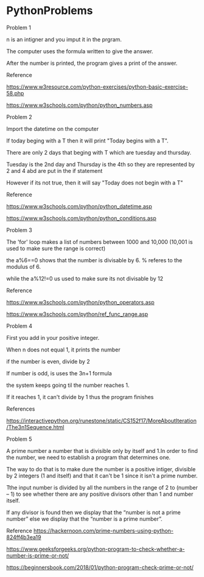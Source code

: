 # PythonProblems

Problem 1

n is an intigner and you imput it in the prgram.


The computer uses the formula written to give the answer.

After the number is printed, the program gives a print of the answer.

Reference

https://www.w3resource.com/python-exercises/python-basic-exercise-58.php

https://www.w3schools.com/python/python_numbers.asp





Problem 2

Import the datetime on the computer

If today beging with a T then it will print "Today begins with a T".

There are only 2 days that beging with T which are tuesday and thursday.

Tuesday is the 2nd day and Thursday is the 4th so they are represented by 2 and 4 abd are put in the if statement

However if its not true, then it will say "Today does not begin with a T"



Reference

https://www.w3schools.com/python/python_datetime.asp

https://www.w3schools.com/python/python_conditions.asp




Problem 3

The 'for' loop makes a list of numbers between 1000 and 10,000 (10,001 is used to make sure the range is correct)

the a%6==0 shows that the number is divisable by 6. % referes to the modulus of 6.

while the a%12!=0 us used to make sure its not divisable by 12

Reference

https://www.w3schools.com/python/python_operators.asp

https://www.w3schools.com/python/ref_func_range.asp



Problem 4

First you add in your positive integer.

When n does not equal 1, it prints the number

if the number is even, divide by 2

If number is odd, is uses the 3n+1 formula

the system keeps going til the number reaches 1.

If it reaches 1, it can't divide by 1 thus the program finishes

References

https://interactivepython.org/runestone/static/CS152f17/MoreAboutIteration/The3n1Sequence.html


Problem 5

A prime number a number that is divisible only by itself and 1.In order to find the number, we need to establish a program that determines one. 

The way to do that is to make dure the number is a positive intiger, divisible by 2 integers (1 and itself) and that it can't be 1 since it isn't a prime number.

Tthe input number is divided by all the numbers in the range of 2 to (number – 1) to see whether there are any positive divisors other than 1 and number itself.

If any divisor is found then we display that the “number is not a prime number” else we display that the “number is a prime number”.


Reference
https://hackernoon.com/prime-numbers-using-python-824ff4b3ea19

https://www.geeksforgeeks.org/python-program-to-check-whether-a-number-is-prime-or-not/

https://beginnersbook.com/2018/01/python-program-check-prime-or-not/



